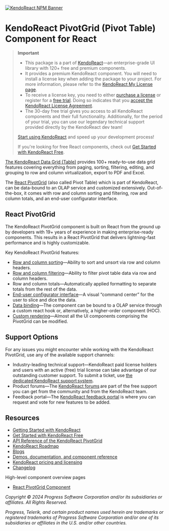 [![KendoReact NPM Banner](https://raw.githubusercontent.com/telerik/kendo-react/master/images/kendoreact-github-banner.png)](https://www.telerik.com/kendo-react-ui/components/free?utm_medium=referral&utm_source=npm&utm_campaign=kendo-ui-react-trial-npm-pivotgrid&utm_content=banner)

# KendoReact PivotGrid (Pivot Table) Component for React

> **Important**
>
> -   This package is а part of [KendoReact](https://www.telerik.com/kendo-react-ui?utm_medium=referral&utm_source=npm&utm_campaign=kendo-ui-react-trial-npm-pivotgrid)&mdash;an enterprise-grade UI library with 120+ free and premium components.
> -   It provides a premium KendoReact component. You will need to install a license key when adding the package to your project. For more information, please refer to the [KendoReact My License page](https://www.telerik.com/kendo-react-ui/components/my-license/?utm_medium=referral&utm_source=npm&utm_campaign=kendo-ui-react-trial-npm-pivotgrid).
> -   To receive a license key, you need to either [purchase a license](https://www.telerik.com/kendo-react-ui/pricing?utm_medium=referral&utm_source=npm&utm_campaign=kendo-ui-react-trial-npm-pivotgrid) or register for a [free trial](https://www.telerik.com/try/kendo-react-ui?utm_medium=referral&utm_source=npm&utm_campaign=kendo-ui-react-trial-npm-pivotgrid). Doing so indicates that you [accept the KendoReact License Agreement](https://www.telerik.com/purchase/license-agreement/progress-kendoreact?utm_medium=referral&utm_source=npm&utm_campaign=kendo-ui-react-trial-npm-pivotgrid).
> -   The 30-day free trial gives you access to all KendoReact components and their full functionality. Additionally, for the period of your trial, you can use our legendary technical support provided directly by the KendoReact dev team!
>
> [Start using KendoReact](https://www.telerik.com/try/kendo-react-ui?utm_medium=referral&utm_source=npm&utm_campaign=kendo-ui-react-trial-npm-pivotgrid) and speed up your development process!
>
> If you're looking for free React components, check out [Get Started with KendoReact Free](https://www.telerik.com/kendo-react-ui/components/free).

[The KendoReact Data Grid (Table)](https://www.telerik.com/kendo-react-ui/components/grid/) provides 100+ ready-to-use data grid features covering everything from paging, sorting, filtering, editing, and grouping to row and column virtualization, export to PDF and Excel.

The [React PivotGrid](https://www.telerik.com/kendo-react-ui/pivotgrid) (also called Pivot Table) which is part of KendoReact, can be data-bound to an OLAP service and customized extensively. Out-of-the-box, it comes with row and column sorting and filtering, row and column totals, and an end-user configurator interface.

## React PivotGrid

The KendoReact PivotGrid component is built on React from the ground up by developers with 19+ years of experience in making enterprise-ready components. This results in a React PivotGrid that delivers lightning-fast performance and is highly customizable.

Key KendoReact PivotGrid features:

-   [Row and column sorting](https://www.telerik.com/kendo-react-ui/components/pivotgrid/sorting/?utm_medium=referral&utm_source=npm&utm_campaign=kendo-ui-react-trial-npm-pivotgrid)&mdash;Ability to sort and unsort via row and column headers.
-   [Row and column filtering](https://www.telerik.com/kendo-react-ui/components/pivotgrid/filtering/?utm_medium=referral&utm_source=npm&utm_campaign=kendo-ui-react-trial-npm-pivotgrid)&mdash;Ability to filter pivot table data via row and column headers.
-   Row and column totals&mdash;Automatically applied formatting to separate totals from the rest of the data.
-   [End-user configurator interface](https://www.telerik.com/kendo-react-ui/components/pivotgrid/configurator/?utm_medium=referral&utm_source=npm&utm_campaign=kendo-ui-react-trial-npm-pivotgrid)&mdash;A visual “command center” for the user to slice and dice the data.
-   [Data binding](https://www.telerik.com/kendo-react-ui/components/pivotgrid/data-binding/?utm_medium=referral&utm_source=npm&utm_campaign=kendo-ui-react-trial-npm-pivotgrid)&mdash;The component can be bound to a OLAP service through a custom react hook or, alternatively, a higher-order component (HOC).
-   [Custom rendering](https://www.telerik.com/kendo-react-ui/components/pivotgrid/customization/?utm_medium=referral&utm_source=npm&utm_campaign=kendo-ui-react-trial-npm-pivotgrid)&mdash;Almost all the UI components comprising the PivotGrid can be modified.

## Support Options

For any issues you might encounter while working with the KendoReact PivotGrid, use any of the available support channels:

-   Industry-leading technical support&mdash;KendoReact paid license holders and users with an active (free) trial license can take advantage of our outstanding customer support. To submit a ticket, use [the dedicated KendoReact support system](https://www.telerik.com/account/support-center/contact-us/technical-support?utm_medium=referral&utm_source=npm&utm_campaign=kendo-ui-react-trial-npm-pivotgrid).
-   Product forums&mdash;The [KendoReact forums](https://www.telerik.com/forums/kendo-ui-react?utm_medium=referral&utm_source=npm&utm_campaign=kendo-ui-react-trial-npm-pivotgrid) are part of the free support you can get from the community and from the KendoReact team.
-   Feedback portal&mdash;The [KendoReact feedback portal](https://feedback.telerik.com/kendo-react-ui?utm_medium=referral&utm_source=npm&utm_campaign=kendo-ui-react-trial-npm-pivotgrid) is where you can request and vote for new features to be added.

## Resources

-   [Getting Started with KendoReact](https://www.telerik.com/kendo-react-ui/components/getting-started/?utm_medium=referral&utm_source=npm&utm_campaign=kendo-ui-react-trial-npm-pivotgrid)
-   [Get Started with KendoReact Free](https://www.telerik.com/kendo-react-ui/components/free)
-   [API Reference of the KendoReact PivotGrid](https://www.telerik.com/kendo-react-ui/components/pivotgrid/api/PivotGridProps/?utm_medium=referral&utm_source=npm&utm_campaign=kendo-ui-react-trial-npm-pivotgrid)
-   [KendoReact Roadmap](https://www.telerik.com/support/whats-new/kendo-react-ui/roadmap?utm_medium=referral&utm_source=npm&utm_campaign=kendo-ui-react-trial-npm-pivotgrid)
-   [Blogs](https://www.telerik.com/blogs/tag/kendoreact?utm_medium=referral&utm_source=npm&utm_campaign=kendo-ui-react-trial-npm-pivotgrid)
-   [Demos, documentation, and component reference](https://www.telerik.com/kendo-react-ui/components/?utm_medium=referral&utm_source=npm&utm_campaign=kendo-ui-react-trial-npm-pivotgrid)
-   [KendoReact pricing and licensing](https://www.telerik.com/kendo-react-ui/pricing?utm_medium=referral&utm_source=npm&utm_campaign=kendo-ui-react-trial-npm-pivotgrid)
-   [Changelog](https://www.telerik.com/kendo-react-ui/components/changelogs/ui-for-react/?utm_medium=referral&utm_source=npm&utm_campaign=kendo-ui-react-trial-npm-pivotgrid)

High-level component overview pages

-   [React PivotGrid Component](https://www.telerik.com/kendo-react-ui/pivotgrid)

_Copyright © 2024 Progress Software Corporation and/or its subsidiaries or affiliates. All Rights Reserved._

_Progress, Telerik, and certain product names used herein are trademarks or registered trademarks of Progress Software Corporation and/or one of its subsidiaries or affiliates in the U.S. and/or other countries._
